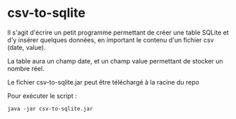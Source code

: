 # csv-to-sqlite

Il s'agit d'écrire un petit programme permettant de créer une table SQLite et d'y insérer quelques données, 
en important le contenu d'un fichier csv (date, value).

La table aura un champ date, et un champ value permettant de stocker un nombre réel.

Le fichier csv-to-sqlite.jar peut être téléchargé à la racine du repo

Pour exécuter le script : 

    java -jar csv-to-sqlite.jar

